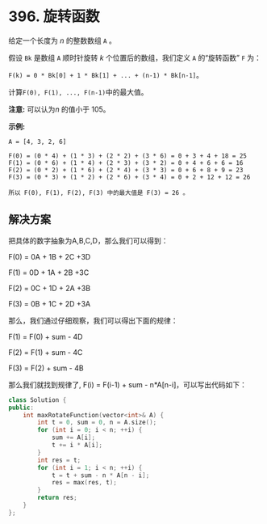 # 396. 旋转函数

给定一个长度为 *n* 的整数数组 `A` 。

假设 `Bk` 是数组 `A` 顺时针旋转 *k* 个位置后的数组，我们定义 `A` 的“旋转函数” `F` 为：

`F(k) = 0 * Bk[0] + 1 * Bk[1] + ... + (n-1) * Bk[n-1]`。

计算`F(0), F(1), ..., F(n-1)`中的最大值。

**注意:**
可以认为*n* 的值小于 105。

**示例:**

```
A = [4, 3, 2, 6]

F(0) = (0 * 4) + (1 * 3) + (2 * 2) + (3 * 6) = 0 + 3 + 4 + 18 = 25
F(1) = (0 * 6) + (1 * 4) + (2 * 3) + (3 * 2) = 0 + 4 + 6 + 6 = 16
F(2) = (0 * 2) + (1 * 6) + (2 * 4) + (3 * 3) = 0 + 6 + 8 + 9 = 23
F(3) = (0 * 3) + (1 * 2) + (2 * 6) + (3 * 4) = 0 + 2 + 12 + 12 = 26

所以 F(0), F(1), F(2), F(3) 中的最大值是 F(3) = 26 。
```

## 解决方案

把具体的数字抽象为A,B,C,D，那么我们可以得到：

F(0) = 0A + 1B + 2C +3D

F(1) = 0D + 1A + 2B +3C

F(2) = 0C + 1D + 2A +3B

F(3) = 0B + 1C + 2D +3A

那么，我们通过仔细观察，我们可以得出下面的规律：

F(1) = F(0) + sum - 4D

F(2) = F(1) + sum - 4C

F(3) = F(2) + sum - 4B

那么我们就找到规律了, F(i) = F(i-1) + sum - n*A[n-i]，可以写出代码如下：

```c++
class Solution {
public:
    int maxRotateFunction(vector<int>& A) {
        int t = 0, sum = 0, n = A.size();
        for (int i = 0; i < n; ++i) {
            sum += A[i];
            t += i * A[i];
        }
        int res = t;
        for (int i = 1; i < n; ++i) {
            t = t + sum - n * A[n - i];
            res = max(res, t);
        }
        return res;
    }
};
```

